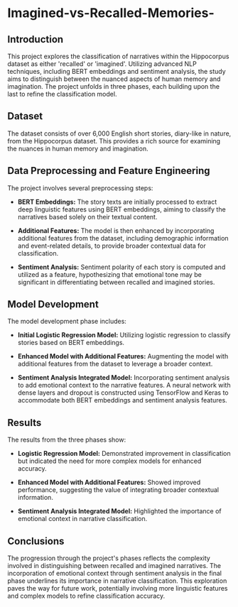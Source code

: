 # Imagined-vs-Recalled-Memories-

## Introduction
This project explores the classification of narratives within the Hippocorpus dataset as either 'recalled' or 'imagined'. Utilizing advanced NLP techniques, including BERT embeddings and sentiment analysis, the study aims to distinguish between the nuanced aspects of human memory and imagination. The project unfolds in three phases, each building upon the last to refine the classification model.

## Dataset
The dataset consists of over 6,000 English short stories, diary-like in nature, from the Hippocorpus dataset. This provides a rich source for examining the nuances in human memory and imagination.

## Data Preprocessing and Feature Engineering
The project involves several preprocessing steps:

- **BERT Embeddings:** The story texts are initially processed to extract deep linguistic features using BERT embeddings, aiming to classify the narratives based solely on their textual content.

- **Additional Features:** The model is then enhanced by incorporating additional features from the dataset, including demographic information and event-related details, to provide broader contextual data for classification.

- **Sentiment Analysis:** Sentiment polarity of each story is computed and utilized as a feature, hypothesizing that emotional tone may be significant in differentiating between recalled and imagined stories.

## Model Development
The model development phase includes:

- **Initial Logistic Regression Model:** Utilizing logistic regression to classify stories based on BERT embeddings.

- **Enhanced Model with Additional Features:** Augmenting the model with additional features from the dataset to leverage a broader context.

- **Sentiment Analysis Integrated Model:** Incorporating sentiment analysis to add emotional context to the narrative features. A neural network with dense layers and dropout is constructed using TensorFlow and Keras to accommodate both BERT embeddings and sentiment analysis features.

## Results
The results from the three phases show:

- **Logistic Regression Model:** Demonstrated improvement in classification but indicated the need for more complex models for enhanced accuracy.

- **Enhanced Model with Additional Features:** Showed improved performance, suggesting the value of integrating broader contextual information.

- **Sentiment Analysis Integrated Model:** Highlighted the importance of emotional context in narrative classification.

## Conclusions
The progression through the project's phases reflects the complexity involved in distinguishing between recalled and imagined narratives. The incorporation of emotional context through sentiment analysis in the final phase underlines its importance in narrative classification. This exploration paves the way for future work, potentially involving more linguistic features and complex models to refine classification accuracy.
